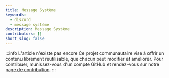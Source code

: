 ```yaml
---
title: Message Système
keywords:
  - discord
  - message système
description: Message Système
contributors: []
short_slug: false
---
```


:::info L'article n'existe pas encore
Ce projet communautaire vise à offrir un contenu librement réutilisable, que chacun peut modifier et améliorer.
Pour contribuer, munissez-vous d'un compte GitHub et rendez-vous sur notre [page de contribution](/wiki/contribuer).
:::
